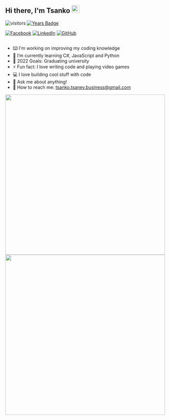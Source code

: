 ## Hi there, I'm Tsanko <img src="https://media.giphy.com/media/hvRJCLFzcasrR4ia7z/giphy.gif" width="24px" height="24px">

![visitors](https://visitor-badge.glitch.me/badge?page_id=tsankotsanev)
[![Years Badge](https://badges.pufler.dev/years/tsankotsanev)](https://badges.pufler.dev)

[![Facebook](https://img.shields.io/badge/-Facebook-00B2FF?style=flat-square&logo=Facebook&logoColor=white)](https://www.facebook.com/profile.php?id=1462063293)
[![LinkedIn](https://img.shields.io/badge/-LinkedIn-0e76a8?style=flat-square&logo=Linkedin&logoColor=white)](https://www.linkedin.com/in/tsankotsanev/) 
[![GitHub](https://img.shields.io/badge/-Github-000000?style=flat-square&logo=Github&logoColor=white)](https://github.com/tsankotsanev)

##

- ⌨️ I'm working on improving my coding knowledge
- 🌱 I’m currently learning C#, JavaScript and Python
- 🥅 2022 Goals: Graduating university
- ⚡ Fun fact: I love writing code and playing video games
- 💻 I love building cool stuff with code
- 💬 Ask me about anything!
- 📮 How to reach me: tsanko.tsanev.business@gmail.com


<p float="left">
  <img src="https://github-readme-stats.vercel.app/api?username=tsankotsanev&show_icons=true&bg_color=00000000&hide_border=true&text_color=3498db&&count_private=true&include_all_commits=true" width="500" />
  <img src="https://github-readme-stats.vercel.app/api/top-langs/?username=tsankotsanev&langs_count=8&layout=compact&hide_border=true&bg_color=00000000&text_color=3498db&&count_private=true&include_all_commits=true" width="500" /> 
</p>
